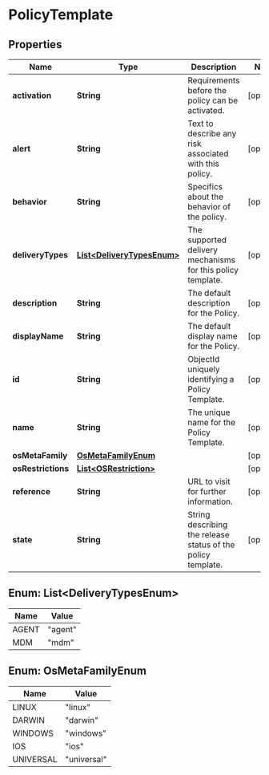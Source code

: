 # PolicyTemplate

## Properties
Name | Type | Description | Notes
------------ | ------------- | ------------- | -------------
**activation** | **String** | Requirements before the policy can be activated. |  [optional]
**alert** | **String** | Text to describe any risk associated with this policy. |  [optional]
**behavior** | **String** | Specifics about the behavior of the policy. |  [optional]
**deliveryTypes** | [**List&lt;DeliveryTypesEnum&gt;**](#List&lt;DeliveryTypesEnum&gt;) | The supported delivery mechanisms for this policy template. |  [optional]
**description** | **String** | The default description for the Policy. |  [optional]
**displayName** | **String** | The default display name for the Policy. |  [optional]
**id** | **String** | ObjectId uniquely identifying a Policy Template. |  [optional]
**name** | **String** | The unique name for the Policy Template. |  [optional]
**osMetaFamily** | [**OsMetaFamilyEnum**](#OsMetaFamilyEnum) |  |  [optional]
**osRestrictions** | [**List&lt;OSRestriction&gt;**](OSRestriction.md) |  |  [optional]
**reference** | **String** | URL to visit for further information. |  [optional]
**state** | **String** | String describing the release status of the policy template. |  [optional]

<a name="List<DeliveryTypesEnum>"></a>
## Enum: List&lt;DeliveryTypesEnum&gt;
Name | Value
---- | -----
AGENT | &quot;agent&quot;
MDM | &quot;mdm&quot;

<a name="OsMetaFamilyEnum"></a>
## Enum: OsMetaFamilyEnum
Name | Value
---- | -----
LINUX | &quot;linux&quot;
DARWIN | &quot;darwin&quot;
WINDOWS | &quot;windows&quot;
IOS | &quot;ios&quot;
UNIVERSAL | &quot;universal&quot;
